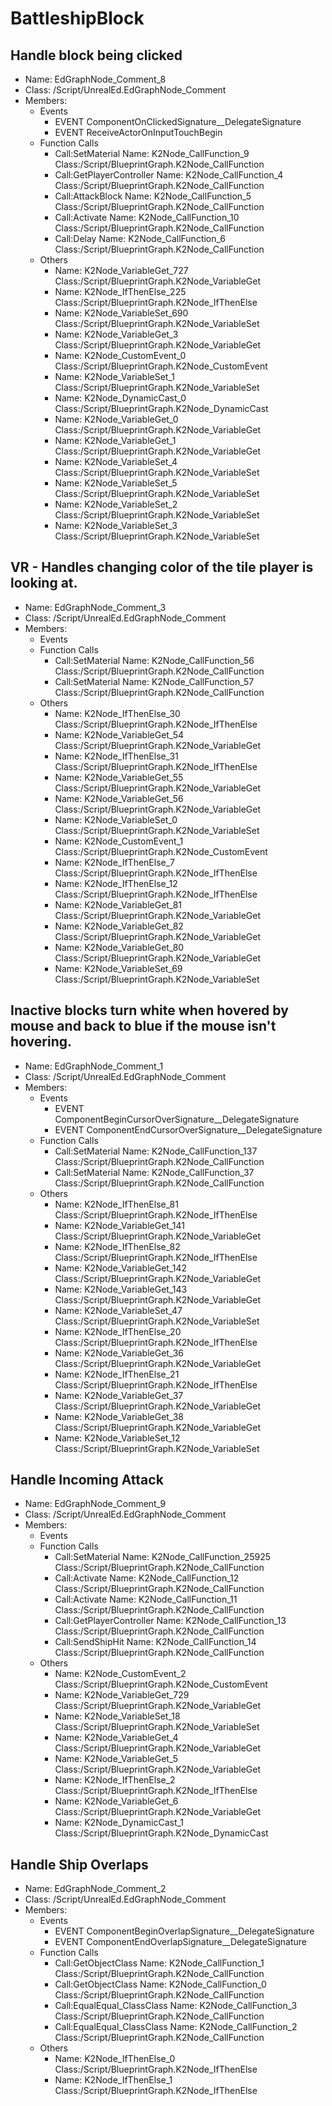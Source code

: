 # BattleshipBlock
## Handle block being clicked 
- Name:  EdGraphNode_Comment_8 
- Class:  /Script/UnrealEd.EdGraphNode_Comment 
- Members: 
  - Events
    - EVENT ComponentOnClickedSignature__DelegateSignature
    - EVENT ReceiveActorOnInputTouchBegin
  - Function Calls
    - Call:SetMaterial                  Name: K2Node_CallFunction_9        Class:/Script/BlueprintGraph.K2Node_CallFunction
    - Call:GetPlayerController          Name: K2Node_CallFunction_4        Class:/Script/BlueprintGraph.K2Node_CallFunction
    - Call:AttackBlock                  Name: K2Node_CallFunction_5        Class:/Script/BlueprintGraph.K2Node_CallFunction
    - Call:Activate                     Name: K2Node_CallFunction_10       Class:/Script/BlueprintGraph.K2Node_CallFunction
    - Call:Delay                        Name: K2Node_CallFunction_6        Class:/Script/BlueprintGraph.K2Node_CallFunction
  - Others
    - Name: K2Node_VariableGet_727       Class:/Script/BlueprintGraph.K2Node_VariableGet
    - Name: K2Node_IfThenElse_225        Class:/Script/BlueprintGraph.K2Node_IfThenElse
    - Name: K2Node_VariableSet_690       Class:/Script/BlueprintGraph.K2Node_VariableSet
    - Name: K2Node_VariableGet_3         Class:/Script/BlueprintGraph.K2Node_VariableGet
    - Name: K2Node_CustomEvent_0         Class:/Script/BlueprintGraph.K2Node_CustomEvent
    - Name: K2Node_VariableSet_1         Class:/Script/BlueprintGraph.K2Node_VariableSet
    - Name: K2Node_DynamicCast_0         Class:/Script/BlueprintGraph.K2Node_DynamicCast
    - Name: K2Node_VariableGet_0         Class:/Script/BlueprintGraph.K2Node_VariableGet
    - Name: K2Node_VariableGet_1         Class:/Script/BlueprintGraph.K2Node_VariableGet
    - Name: K2Node_VariableSet_4         Class:/Script/BlueprintGraph.K2Node_VariableSet
    - Name: K2Node_VariableSet_5         Class:/Script/BlueprintGraph.K2Node_VariableSet
    - Name: K2Node_VariableSet_2         Class:/Script/BlueprintGraph.K2Node_VariableSet
    - Name: K2Node_VariableSet_3         Class:/Script/BlueprintGraph.K2Node_VariableSet

## VR - Handles changing color of the tile player is looking at. 
- Name:  EdGraphNode_Comment_3 
- Class:  /Script/UnrealEd.EdGraphNode_Comment 
- Members: 
  - Events
  - Function Calls
    - Call:SetMaterial                  Name: K2Node_CallFunction_56       Class:/Script/BlueprintGraph.K2Node_CallFunction
    - Call:SetMaterial                  Name: K2Node_CallFunction_57       Class:/Script/BlueprintGraph.K2Node_CallFunction
  - Others
    - Name: K2Node_IfThenElse_30         Class:/Script/BlueprintGraph.K2Node_IfThenElse
    - Name: K2Node_VariableGet_54        Class:/Script/BlueprintGraph.K2Node_VariableGet
    - Name: K2Node_IfThenElse_31         Class:/Script/BlueprintGraph.K2Node_IfThenElse
    - Name: K2Node_VariableGet_55        Class:/Script/BlueprintGraph.K2Node_VariableGet
    - Name: K2Node_VariableGet_56        Class:/Script/BlueprintGraph.K2Node_VariableGet
    - Name: K2Node_VariableSet_0         Class:/Script/BlueprintGraph.K2Node_VariableSet
    - Name: K2Node_CustomEvent_1         Class:/Script/BlueprintGraph.K2Node_CustomEvent
    - Name: K2Node_IfThenElse_7          Class:/Script/BlueprintGraph.K2Node_IfThenElse
    - Name: K2Node_IfThenElse_12         Class:/Script/BlueprintGraph.K2Node_IfThenElse
    - Name: K2Node_VariableGet_81        Class:/Script/BlueprintGraph.K2Node_VariableGet
    - Name: K2Node_VariableGet_82        Class:/Script/BlueprintGraph.K2Node_VariableGet
    - Name: K2Node_VariableGet_80        Class:/Script/BlueprintGraph.K2Node_VariableGet
    - Name: K2Node_VariableSet_69        Class:/Script/BlueprintGraph.K2Node_VariableSet

## Inactive blocks turn white when hovered by mouse and back to blue if the mouse isn\'t hovering. 
- Name:  EdGraphNode_Comment_1 
- Class:  /Script/UnrealEd.EdGraphNode_Comment 
- Members: 
  - Events
    - EVENT ComponentBeginCursorOverSignature__DelegateSignature
    - EVENT ComponentEndCursorOverSignature__DelegateSignature
  - Function Calls
    - Call:SetMaterial                  Name: K2Node_CallFunction_137      Class:/Script/BlueprintGraph.K2Node_CallFunction
    - Call:SetMaterial                  Name: K2Node_CallFunction_37       Class:/Script/BlueprintGraph.K2Node_CallFunction
  - Others
    - Name: K2Node_IfThenElse_81         Class:/Script/BlueprintGraph.K2Node_IfThenElse
    - Name: K2Node_VariableGet_141       Class:/Script/BlueprintGraph.K2Node_VariableGet
    - Name: K2Node_IfThenElse_82         Class:/Script/BlueprintGraph.K2Node_IfThenElse
    - Name: K2Node_VariableGet_142       Class:/Script/BlueprintGraph.K2Node_VariableGet
    - Name: K2Node_VariableGet_143       Class:/Script/BlueprintGraph.K2Node_VariableGet
    - Name: K2Node_VariableSet_47        Class:/Script/BlueprintGraph.K2Node_VariableSet
    - Name: K2Node_IfThenElse_20         Class:/Script/BlueprintGraph.K2Node_IfThenElse
    - Name: K2Node_VariableGet_36        Class:/Script/BlueprintGraph.K2Node_VariableGet
    - Name: K2Node_IfThenElse_21         Class:/Script/BlueprintGraph.K2Node_IfThenElse
    - Name: K2Node_VariableGet_37        Class:/Script/BlueprintGraph.K2Node_VariableGet
    - Name: K2Node_VariableGet_38        Class:/Script/BlueprintGraph.K2Node_VariableGet
    - Name: K2Node_VariableSet_12        Class:/Script/BlueprintGraph.K2Node_VariableSet

## Handle Incoming Attack 
- Name:  EdGraphNode_Comment_9 
- Class:  /Script/UnrealEd.EdGraphNode_Comment 
- Members: 
  - Events
  - Function Calls
    - Call:SetMaterial                  Name: K2Node_CallFunction_25925    Class:/Script/BlueprintGraph.K2Node_CallFunction
    - Call:Activate                     Name: K2Node_CallFunction_12       Class:/Script/BlueprintGraph.K2Node_CallFunction
    - Call:Activate                     Name: K2Node_CallFunction_11       Class:/Script/BlueprintGraph.K2Node_CallFunction
    - Call:GetPlayerController          Name: K2Node_CallFunction_13       Class:/Script/BlueprintGraph.K2Node_CallFunction
    - Call:SendShipHit                  Name: K2Node_CallFunction_14       Class:/Script/BlueprintGraph.K2Node_CallFunction
  - Others
    - Name: K2Node_CustomEvent_2         Class:/Script/BlueprintGraph.K2Node_CustomEvent
    - Name: K2Node_VariableGet_729       Class:/Script/BlueprintGraph.K2Node_VariableGet
    - Name: K2Node_VariableSet_18        Class:/Script/BlueprintGraph.K2Node_VariableSet
    - Name: K2Node_VariableGet_4         Class:/Script/BlueprintGraph.K2Node_VariableGet
    - Name: K2Node_VariableGet_5         Class:/Script/BlueprintGraph.K2Node_VariableGet
    - Name: K2Node_IfThenElse_2          Class:/Script/BlueprintGraph.K2Node_IfThenElse
    - Name: K2Node_VariableGet_6         Class:/Script/BlueprintGraph.K2Node_VariableGet
    - Name: K2Node_DynamicCast_1         Class:/Script/BlueprintGraph.K2Node_DynamicCast

## Handle Ship Overlaps 
- Name:  EdGraphNode_Comment_2 
- Class:  /Script/UnrealEd.EdGraphNode_Comment 
- Members: 
  - Events
    - EVENT ComponentBeginOverlapSignature__DelegateSignature
    - EVENT ComponentEndOverlapSignature__DelegateSignature
  - Function Calls
    - Call:GetObjectClass               Name: K2Node_CallFunction_1        Class:/Script/BlueprintGraph.K2Node_CallFunction
    - Call:GetObjectClass               Name: K2Node_CallFunction_0        Class:/Script/BlueprintGraph.K2Node_CallFunction
    - Call:EqualEqual_ClassClass        Name: K2Node_CallFunction_3        Class:/Script/BlueprintGraph.K2Node_CallFunction
    - Call:EqualEqual_ClassClass        Name: K2Node_CallFunction_2        Class:/Script/BlueprintGraph.K2Node_CallFunction
  - Others
    - Name: K2Node_IfThenElse_0          Class:/Script/BlueprintGraph.K2Node_IfThenElse
    - Name: K2Node_IfThenElse_1          Class:/Script/BlueprintGraph.K2Node_IfThenElse


